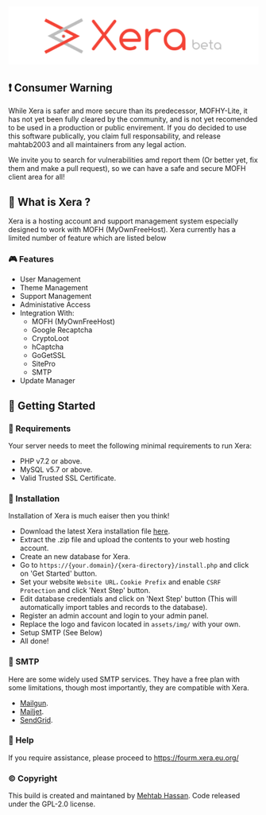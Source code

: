 <div align="center">
    <img src="assets/img/xera.png">
</div>

## ❗ Consumer Warning

While Xera is safer and more secure than its predecessor, MOFHY-Lite, it has not yet been fully cleared by the community, and is not yet recomended to be used in a production or public envirement. If you do decided to use this software publically, you claim full responsability, and release mahtab2003 and all maintainers from any legal action.

We invite you to search for vulnerabilities amd report them (Or better yet, fix them and make a pull request), so we can have a safe and secure MOFH client area for all!

## 👀 What is Xera ?
Xera is a hosting account and support management system especially designed to work with MOFH (MyOwnFreeHost). Xera currently has a limited number of feature which are listed below

### 🎮 Features
- User Management
- Theme Management
- Support Management
- Administative Access
- Integration With:
	- MOFH (MyOwnFreeHost)
	- Google Recaptcha
	- CryptoLoot
	- hCaptcha
	- GoGetSSL
	- SitePro
	- SMTP
- Update Manager

## 🤸 Getting Started

### 🚅 Requirements
Your server needs to meet the following minimal requirements to run Xera:
- PHP v7.2 or above.
- MySQL v5.7 or above.
- Valid Trusted SSL Certificate.

### 💾 Installation 
Installation of Xera is much eaiser then you think!
- Download the latest Xera installation file [here](https://github.com/mahtab2003/Xera/releases/latest). 
- Extract the .zip file and upload the contents to your web hosting account. 
- Create an new database for Xera.
- Go to ```https://{your.domain}/{xera-directory}/install.php``` and click on 'Get Started' button.
- Set your website ```Website URL```، ```Cookie Prefix``` and enable ```CSRF Protection``` and click 'Next Step' button.
- Edit database credentials and click on 'Next Step' button (This will automatically import tables and records to the database).
- Register an admin account and login to your admin panel. 
- Replace the logo and favicon located in ```assets/img/``` with your own.
- Setup SMTP (See Below)
- All done! 

### 📧 SMTP
Here are some widely used SMTP services. They have a free plan with some limitations, though most importantly, they are compatible with Xera.
- [Mailgun](https://www.mailgun.com/).
- [Mailjet](https://mailjet.com/).
- [SendGrid](https://sendgrid.com/free/).

### 🤔 Help
If you require assistance, please proceed to https://fourm.xera.eu.org/

### ©️ Copyright
This build is created and maintaned by [Mehtab Hassan](https://github.com/mahtab2003). Code released under the GPL-2.0 license.
